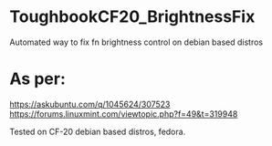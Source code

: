 # ToughbookCF20_BrightnessFix
Automated way to fix fn brightness control on debian based distros

# As per:

https://askubuntu.com/q/1045624/307523
https://forums.linuxmint.com/viewtopic.php?f=49&t=319948


Tested on CF-20 debian based distros, fedora.

